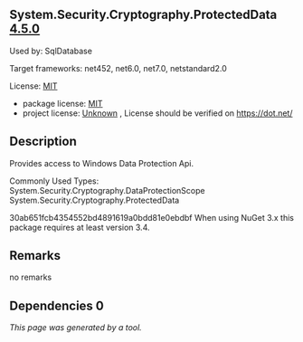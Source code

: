 System.Security.Cryptography.ProtectedData [4.5.0](https://www.nuget.org/packages/System.Security.Cryptography.ProtectedData/4.5.0)
--------------------

Used by: SqlDatabase

Target frameworks: net452, net6.0, net7.0, netstandard2.0

License: [MIT](../../../../licenses/mit) 

- package license: [MIT](https://github.com/dotnet/corefx/blob/master/LICENSE.TXT) 
- project license: [Unknown](https://dot.net/) , License should be verified on https://dot.net/

Description
-----------
Provides access to Windows Data Protection Api.

Commonly Used Types:
System.Security.Cryptography.DataProtectionScope
System.Security.Cryptography.ProtectedData
 
30ab651fcb4354552bd4891619a0bdd81e0ebdbf 
When using NuGet 3.x this package requires at least version 3.4.

Remarks
-----------
no remarks


Dependencies 0
-----------


*This page was generated by a tool.*